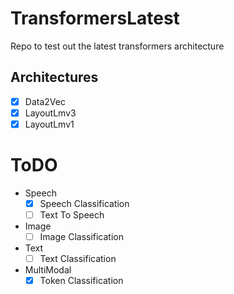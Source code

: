 # TransformersLatest

Repo to test out the latest transformers architecture

## Architectures
- [x] Data2Vec
- [x] LayoutLmv3
- [x] LayoutLmv1

# ToDO
- Speech
  - [x] Speech Classification
  - [ ] Text To Speech
- Image
  - [ ] Image Classification
- Text
  - [ ] Text Classification
- MultiModal
  - [x] Token Classification
